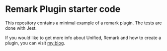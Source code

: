 # Remark Plugin starter code

This repository contains a minimal example of a remark plugin.
The tests are done with Jest.

If you would like to get more info about Unified, Remark and how to create a plugin, you can visit [my blog](https://braincoke.fr).